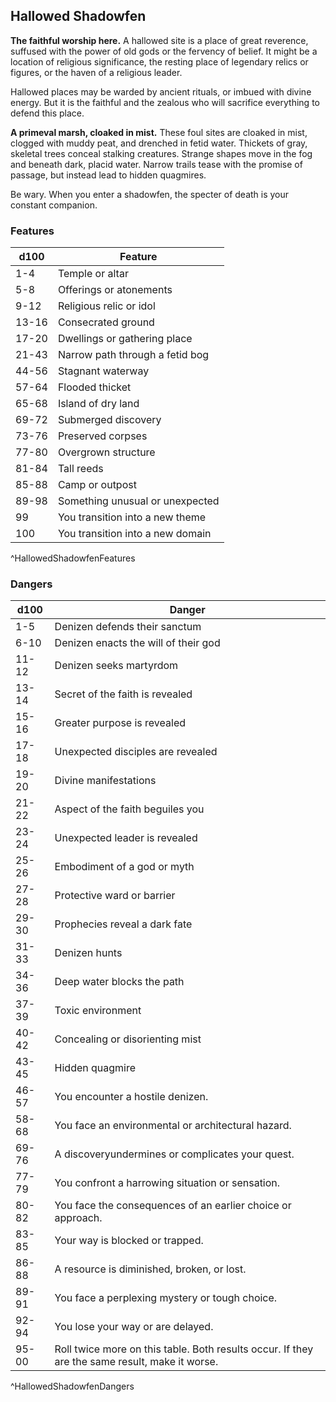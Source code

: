 ## Hallowed Shadowfen
**The faithful worship here.** A hallowed site is a place of great reverence, suffused with the power of old gods or the fervency of belief. It might be a location of religious significance, the resting place of legendary relics or figures, or the haven of a religious leader.

Hallowed places may be warded by ancient rituals, or imbued with divine energy. But it is the faithful and the zealous who will sacrifice everything to defend this place.

**A primeval marsh, cloaked in mist.** These foul sites are cloaked in mist, clogged with muddy peat, and drenched in fetid water. Thickets of gray, skeletal trees conceal stalking creatures. Strange shapes move in the fog and beneath dark, placid water. Narrow trails tease with the promise of passage, but instead lead to hidden quagmires.

Be wary. When you enter a shadowfen, the specter of death is your constant companion.

### Features
| d100  | Feature  |
|-------|----------|
| 1-4 | Temple or altar  |
| 5-8 | Offerings or atonements  |
| 9-12 | Religious relic or idol  |
| 13-16 | Consecrated ground  |
| 17-20 | Dwellings or gathering place  |
| 21-43 | Narrow path through a fetid bog  |
| 44-56 | Stagnant waterway  |
| 57-64 | Flooded thicket  |
| 65-68 | Island of dry land  |
| 69-72 | Submerged discovery  |
| 73-76 | Preserved corpses  |
| 77-80 | Overgrown structure  |
| 81-84 | Tall reeds  |
| 85-88 | Camp or outpost  |
| 89-98 | Something unusual or unexpected  |
| 99 | You transition into a new theme  |
| 100 | You transition into a new domain  |
^HallowedShadowfenFeatures

### Dangers
| d100  | Danger  |
|-------|----------|
| 1-5 | Denizen defends their sanctum  |
| 6-10 | Denizen enacts the will of their god  |
| 11-12 | Denizen seeks martyrdom  |
| 13-14 | Secret of the faith is revealed  |
| 15-16 | Greater purpose is revealed  |
| 17-18 | Unexpected disciples are revealed  |
| 19-20 | Divine manifestations  |
| 21-22 | Aspect of the faith beguiles you  |
| 23-24 | Unexpected leader is revealed  |
| 25-26 | Embodiment of a god or myth  |
| 27-28 | Protective ward or barrier  |
| 29-30 | Prophecies reveal a dark fate  |
| 31-33 | Denizen hunts  |
| 34-36 | Deep water blocks the path  |
| 37-39 | Toxic environment  |
| 40-42 | Concealing or disorienting mist  |
| 43-45 | Hidden quagmire  |
| 46-57 | You encounter a hostile denizen.
| 58-68 | You face an environmental or architectural hazard.
| 69-76 | A discoveryundermines or complicates your quest.
| 77-79 | You confront a harrowing situation or sensation.
| 80-82 | You face the consequences of an earlier choice or approach.
| 83-85 | Your way is blocked or trapped.
| 86-88 | A resource is diminished, broken, or lost.
| 89-91 | You face a perplexing mystery or tough choice.
| 92-94 | You lose your way or are delayed.
| 95-00 | Roll twice more on this table. Both results occur. If they are the same result, make it worse.
^HallowedShadowfenDangers

